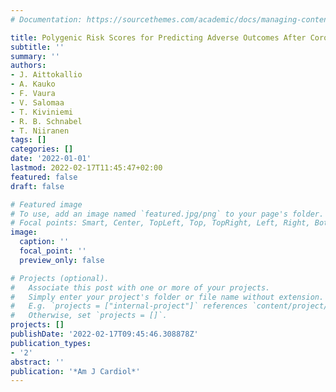 ```yaml
---
# Documentation: https://sourcethemes.com/academic/docs/managing-content/

title: Polygenic Risk Scores for Predicting Adverse Outcomes After Coronary Revascularization
subtitle: ''
summary: ''
authors:
- J. Aittokallio
- A. Kauko
- F. Vaura
- V. Salomaa
- T. Kiviniemi
- R. B. Schnabel
- T. Niiranen
tags: []
categories: []
date: '2022-01-01'
lastmod: 2022-02-17T11:45:47+02:00
featured: false
draft: false

# Featured image
# To use, add an image named `featured.jpg/png` to your page's folder.
# Focal points: Smart, Center, TopLeft, Top, TopRight, Left, Right, BottomLeft, Bottom, BottomRight.
image:
  caption: ''
  focal_point: ''
  preview_only: false

# Projects (optional).
#   Associate this post with one or more of your projects.
#   Simply enter your project's folder or file name without extension.
#   E.g. `projects = ["internal-project"]` references `content/project/deep-learning/index.md`.
#   Otherwise, set `projects = []`.
projects: []
publishDate: '2022-02-17T09:45:46.308878Z'
publication_types:
- '2'
abstract: ''
publication: '*Am J Cardiol*'
---
```

